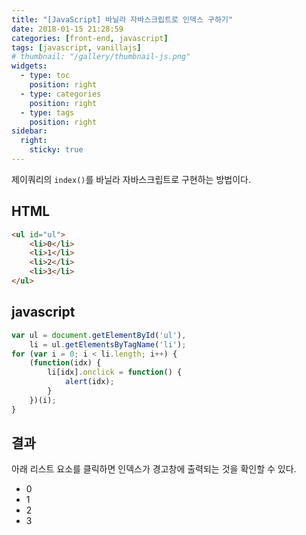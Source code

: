 ```yaml
---
title: "[JavaScript] 바닐라 자바스크립트로 인덱스 구하기"
date: 2018-01-15 21:28:59
categories: [front-end, javascript]
tags: [javascript, vanillajs]
# thumbnail: "/gallery/thumbnail-js.png"
widgets:
  - type: toc
    position: right
  - type: categories
    position: right
  - type: tags
    position: right
sidebar:
  right:
    sticky: true
---
```


제이쿼리의 `index()`를 바닐라 자바스크립트로 구현하는 방법이다.

<!-- more -->

## HTML
```html
<ul id="ul">
    <li>0</li>
    <li>1</li>
    <li>2</li>
    <li>3</li>
</ul>
```

## javascript
```javascript
var ul = document.getElementById('ul'),
    li = ul.getElementsByTagName('li');
for (var i = 0; i < li.length; i++) {
    (function(idx) {
        li[idx].onclick = function() {
            alert(idx);
        }
    })(i);
}
```

## 결과
아래 리스트 요소를 클릭하면 인덱스가 경고창에 출력되는 것을 확인할 수 있다.

<ul id="ul">
    <li>0</li>
    <li>1</li>
    <li>2</li>
    <li>3</li>
</ul>
<script>
var ul = document.getElementById('ul'),
    li = ul.getElementsByTagName('li');
for (var i = 0; i < li.length; i++) {
    (function(idx) {
        li[idx].onclick = function() {
            alert(idx);
        }
    })(i);
}
</script>
